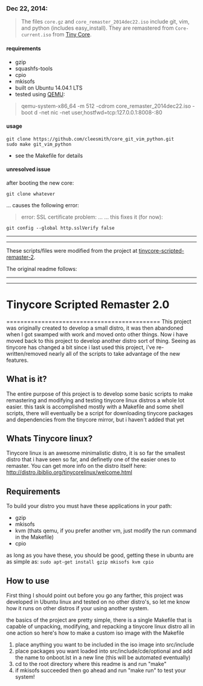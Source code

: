 ### Dec 22, 2014:
> The files ```core.gz``` and ```core_remaster_2014dec22.iso``` 
include git, vim, and python (includes easy_install).  They are
remastered from ```Core-current.iso``` from
[Tiny Core](http://distro.ibiblio.org/tinycorelinux/downloads.html "Tiny Core").

#### requirements
* gzip
* squashfs-tools
* cpio
* mkisofs
* built on Ubuntu 14.04.1 LTS
* tested using [QEMU](http://wiki.qemu.org/ "QEMU"):

> qemu-system-x86_64 -m 512 -cdrom core_remaster_2014dec22.iso -boot d -net nic -net user,hostfwd=tcp:127.0.0.1:8008-:80

#### usage
```
git clone https://github.com/cleesmith/core_git_vim_python.git
sudo make git_vim_python
```
* see the Makefile for details

#### unresolved issue
after booting the new core:
```
git clone whatever
```
... causes the following error:
> error: SSL certificate problem: ...
... this fixes it (for now):
```
git config --global http.sslVerify false
```

***
***
These scripts/files were modified from the project at
[tinycore-scripted-remaster-2](https://github.com/clwillingham/tinycore-scripted-remaster-2 "tinycore-scripted-remaster-2").

The original readme follows:
***
***

# Tinycore Scripted Remaster 2.0
============================================
This project was originally created to develop a small distro, it was then abandoned when I got swamped with work and moved onto other things. Now i have moved back to this project to develop another distro sort of thing. Seeing as tinycore has changed a bit since i last used this project, i've re-written/removed nearly all of the scripts to take advantage of the new features.

## What is it?

The entire purpose of this project is to develop some basic scripts to make remastering and modifying and testing tinycore linux distros a whole lot easier. this task is accomplished mostly with a Makefile and some shell scripts, there will eventually be a script for downloading tinycore packages and dependencies from the tinycore mirror, but i haven't added that yet

## Whats Tinycore linux?

Tinycore linux is an awesome minimalistic distro, it is so far the smallest distro that i have seen so far, and definetly one of the easier ones to remaster. You can get more info on the distro itself here:
http://distro.ibiblio.org/tinycorelinux/welcome.html

## Requirements
To build your distro you must have these applications in your path:
* gzip
* mkisofs
* kvm (thats qemu, if you prefer another vm, just modify the run command in the Makefile)
* cpio

as long as you have these, you should be good, getting these in ubuntu are as simple as:
```sudo apt-get install gzip mkisofs kvm cpio```

## How to use

First thing I should point out before you go any farther, this project was developed in Ubuntu linux and tested on no other distro's, so let me know how it runs on other distros if your using another system.

the basics of the project are pretty simple, there is a single Makefile that is capable of unpacking, modifying, and repacking a tinycore linux distro all in one action
so here's how to make a custom iso image with the Makefile

1. place anything you want to be included in the iso image into src/include
2. place packages you want loaded into src/include/cde/optional and add the name to onboot.lst in a new line (this will be automated eventually)
3. cd to the root directory where this readme is and run "make"
4. if mkisofs succeeded then go ahead and run "make run" to test your system!

